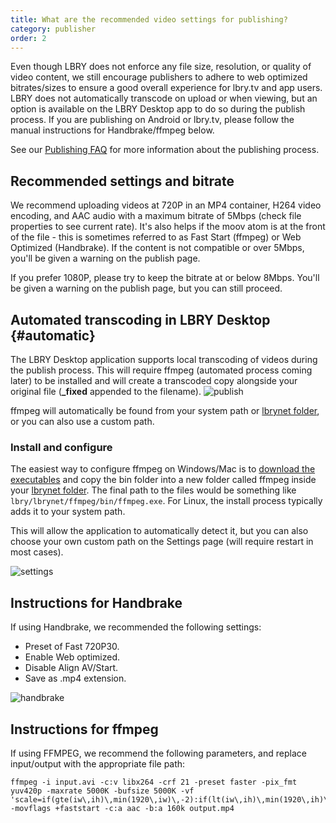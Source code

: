 ```yaml
---
title: What are the recommended video settings for publishing?
category: publisher
order: 2
---
```


Even though LBRY does not enforce any file size, resolution, or quality of video content, we still encourage publishers to adhere to web optimized bitrates/sizes to ensure a good overall experience for lbry.tv and app users. LBRY does not automatically transcode on upload or when viewing, but an option is available on the LBRY Desktop app to do so during the publish process. If you are publishing on Android or lbry.tv, please follow the manual instructions for Handbrake/ffmpeg below.

See our [Publishing FAQ](/faq/how-to-publish) for more information about the publishing process.

## Recommended settings and bitrate

We recommend uploading videos at 720P in an MP4 container, H264 video encoding, and AAC audio with a maximum bitrate of 5Mbps (check file properties to see current rate). It's also helps if the moov atom is at the front of the file - this is sometimes referred to as Fast Start (ffmpeg) or Web Optimized (Handbrake). If the content is not compatible or over 5Mbps, you'll be given a warning on the publish page.

If you prefer 1080P, please try to keep the bitrate at or below 8Mbps. You'll be given a warning on the publish page, but you can still proceed.

## Automated transcoding in LBRY Desktop {#automatic}

The LBRY Desktop application supports local transcoding of videos during the publish process. This will require ffmpeg (automated process coming later) to be installed and will create a transcoded copy alongside your original file (**_fixed** appended to the filename).
![publish](https://spee.ch/0/publish-page.jpeg)

ffmpeg will automatically be found from your system path or [lbrynet folder](/faq/lbry-directories), or you can also use a custom path.

### Install and configure

The easiest way to configure ffmpeg on Windows/Mac is to [download the executables](https://www.ffmpeg.org/download.html) and copy the bin folder into a new folder called ffmpeg inside your [lbrynet folder](/faq/lbry-directories). The final path to the files would be something like `lbry/lbrynet/ffmpeg/bin/ffmpeg.exe`. For Linux, the install process typically adds it to your system path.

This will allow the application to automatically detect it, but you can also choose your own custom path on the Settings page (will require restart in most cases).

![settings](https://spee.ch/4/ffmpeg-settings.jpg)

## Instructions for Handbrake

If using Handbrake, we recommended the following settings:

- Preset of Fast 720P30.
- Enable Web optimized.
- Disable Align AV/Start.
- Save as .mp4 extension.

![handbrake](https://spee.ch/7/hb-settings.png)

## Instructions for ffmpeg

If using FFMPEG, we recommend the following parameters, and replace input/output with the appropriate file path:

```
ffmpeg -i input.avi -c:v libx264 -crf 21 -preset faster -pix_fmt yuv420p -maxrate 5000K -bufsize 5000K -vf 'scale=if(gte(iw\,ih)\,min(1920\,iw)\,-2):if(lt(iw\,ih)\,min(1920\,ih)\,-2)' -movflags +faststart -c:a aac -b:a 160k output.mp4
```
